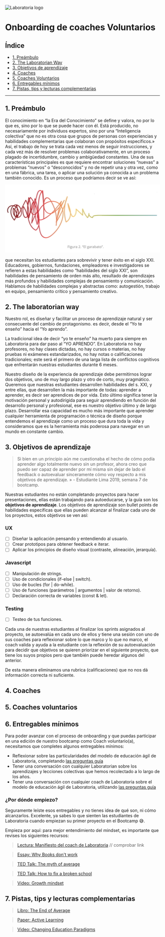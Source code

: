 ![Laboratoria logo](https://miro.medium.com/fit/c/256/256/1*BpooOOwuFjeYDxbTpwhuAw.png)

# Onboarding de coaches Voluntarios

## Índice

- [1. Preámbulo](#1-preámbulo)
- [2. The Laboratorian Way](#2-the-laboratorian-way)
- [3. Objetivos de aprendizaje](#3-objetivos-de-aprendizaje)
- [4. Coaches](#4-coaches-voluntarios)
- [5. Coaches Voluntarios](#5-coaches-voluntarios)
- [6. Entregables mínimos](#6-entregables-minimos)
- [7. Pistas, tips y lecturas complementarias](#7-pistas-tips-y-lecturas-complementarias)

---

## 1. Preámbulo

El conocimiento en “la Era del Conocimiento” se define y valora, no por lo que es, sino por lo que se puede hacer con él. Está producido, no necesariamente por individuos expertos, sino por una “Inteligencia colectiva” que no es otra cosa que grupos de personas con experiencias y habilidades complementarias que colaboran con propósitos específicos.»
Así, el trabajo de hoy se trata cada vez menos de seguir instrucciones, y cada vez más de resolver problemas colaborativamente, en un proceso plagado de incertidumbre, cambio y ambigüedad constantes. Una de sus características principales es que requiere encontrar soluciones “nuevas” a problemas “nuevos” o “desconocidos” y no de repetir una y otra vez, como en una fábrica, una tarea, o aplicar una solución ya conocida a un problema también conocido.
Es un proceso que podríamos decir se ve así:

![El garabato](images/garabato.png)

que necesitan los estudiantes para sobrevivir y tener éxito en el siglo XXI. Educadores, gobiernos, fundaciones, empleadores e investigadores se refieren a estas habilidades como “habilidades del siglo XXI”, son habilidades de pensamiento de orden más alto, resultado de aprendizajes más profundos y habilidades complejas de pensamiento y comunicación. Hablamos de habilidades complejas y abstractas como: autogestión, trabajo en equipo, pensamiento crítico y pensamiento creativo.

## 2. The laboratorian way

Nuestro rol, es diseñar y facilitar un proceso de aprendizaje natural y ser consecuente del cambio de protagonismo.
es decir, desde el “Yo te enseño” hacia el “Yo aprendo”.

La tradicional idea de decir “yo te enseño” ha muerto para siempre en Laboratoria para dar paso al “YO APRENDO”. En Laboratoria no hay profesores, no hay clases dictadas, no hay cursos o materias, no hay pruebas ni exámenes estandarizados, no hay notas o calificaciones tradicionales; este será el primero de una larga lista de conflictos cognitivos que enfrentarán nuestras estudiantes durante 6 meses.

Nuestro diseño de la experiencia de aprendizaje debe permitirnos lograr dos objetivos, uno de muy largo plazo y otro de corto, muy pragmático. Queremos que nuestras estudiantes desarrollen habilidades del s. XXI, y entre ellas, que desarrollen la más importante de todas: aprender a aprender, es decir ser aprendices de por vida. Esto último significa tener la motivación personal y autodirigida para seguir aprendiendo en función del desarrollo personal y profesional, ese es nuestro objetivo último y de largo plazo. Desarrollar esa capacidad es mucho más importante que aprender cualquier herramienta de programación o técnica de diseño porque entendemos el aprendizaje como un proceso que dura toda la vida y consideramos que es la herramienta más poderosa para navegar en un mundo en constante cambio.

## 3. Objetivos de aprendizaje

> Si bien en un principio aún me cuestionaba el hecho de cómo podía aprender algo totalmente nuevo sin un profesor, ahora creo que puedo ser capaz de aprender por mí misma sin dejar de lado el feedback o autoevaluar sinceramente cómo voy respecto a mis objetivos de aprendizaje. » - Estudiante Lima 2019, semana 7 de bootcamp.

Nuestras estudiantes no están completando proyectos para hacer presentaciones, ellas están trabajando para autoeducarse, y la guía son los **objetivos de aprendizaje**. Los objetivos de aprendizaje son bullet points de habilidades especificas que ellas pueden alcanzar al finalizar cada uno de los proyectos, estos objetivos se ven así:

### UX

- [ ] Diseñar la aplicación pensando y entendiendo al usuario.
- [ ] Crear prototipos para obtener feedback e iterar.
- [ ] Aplicar los principios de diseño visual (contraste, alineación, jerarquía).

### Javascript

- [ ] Manipulación de strings.
- [ ] Uso de condicionales (if-else | switch).
- [ ] Uso de bucles (for | do-while).
- [ ] Uso de funciones (parámetros | argumentos | valor de retorno).
- [ ] Declaración correcta de variables (const & let).

### Testing

- [ ] Testeo de tus funciones.

Cada una de nuestras estudiantes al finalizar los sprints asignados al proyecto, se autoevalúa en cada uno de ellos y tiene una sesión con uno de sus coaches para reflexionar sobre lo que marco y lo que no marco, el coach valida y ayuda a la estudiante con la reflexión de su autoevaluación para decidir que objetivos se quieren priorizar en el siguiente proyecto, que tiene los suyos propios pero que también puede heredar algunos del anterior.

De esta manera eliminamos una rubrica (calificaciones) que no nos dá información correcta ni suficiente.

## 4. Coaches

## 5. Coaches voluntarios

## 6. Entregables mínimos

Para poder avanzar con el proceso de onboarding y que puedas participar en una edición de nuestro bootcamp como Coach voluntario(a), necesitamos que completes algunos entregables mínimos:

- Reflexionar sobre las particularidades del modelo de educación ágil de Laboratoria, completando [las preguntas guía](https://docs.google.com/forms/d/e/1FAIpQLSe4GsnceF83DAYNWmqqS-KZCDL-K2fFCC2YXIoT7MLcJeMuxQ/viewform?fbzx=529178039941947242)
- Tener una conversación con cualquier Laboratorian sobre los aprendizajes y lecciones colectivas que hemos recolectado a lo largo de los años.
- Tener una conversación con cualquier coach de Laboratoria sobre el modelo de educación ágil de Laboratoria, utilizando [las preguntas guía](https://docs.google.com/forms/d/e/1FAIpQLSe4GsnceF83DAYNWmqqS-KZCDL-K2fFCC2YXIoT7MLcJeMuxQ/viewform?fbzx=529178039941947242)

### ¿Por dónde empiezo?

Seguramente leíste esos entregables y no tienes idea de qué son, ni cómo alcanzarlos. Excelente, ya sabes lo que sienten las estudiantes de Laboratoria cuando empiezan su primer proyecto en el Bootcamp 😅.

Empieza por aquí: para mejor entendimiento del mindset, es importante que revises los siguientes recursos:

> [Lectura: Manifiesto del coach de Laboratoria](https://docs.google.com/document/d/1woa5WTntMLXLY1WDcLNW4hKY7W9VV0iO7iIkLduYz-E/edit#) // comprobar link

> [Essay: Why Books don't work](https://andymatuschak.org/books/)

> [TED Talk: The myth of average](https://www.youtube.com/watch?v=4eBmyttcfU4)

> [TED Talk: How to fix a broken school](https://www.ted.com/talks/linda_cliatt_wayman_how_to_fix_a_broken_school_lead_fearlessly_love_hard)

> [Video: Growth mindset](https://www.youtube.com/watch?v=Yl9TVbAal5s)

## 7. Pistas, tips y lecturas complementarias

> [Libro: The End of Average ](https://www.amazon.com/End-Average-Succeed-Values-Sameness/dp/B00YFOFYT4/ref=sr_1_2?adgrpid=82197445115&gclid=EAIaIQobChMIu4OU9Oz55gIVA4fVCh1LcAcEEAAYASAAEgJIX_D_BwE&hvadid=402156096693&hvdev=c&hvlocphy=9060924&hvnetw=g&hvpos=1t1&hvqmt=e&hvrand=828412069656065007&hvtargid=kwd-131007094614&hydadcr=22340_11226440&keywords=the+end+of+average&qid=1578687418&sr=8-2)

> [Paper: Active Learning](https://files.eric.ed.gov/fulltext/ED336049.pdf)

> [Video: Changing Education Paradigms](https://www.youtube.com/watch?v=zDZFcDGpL4U)
